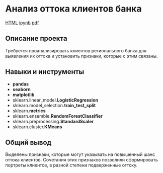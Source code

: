 # Анализ оттока клиентов банка

[HTML](https://github.com/artydyom/Partfolio/blob/main/Отток%20клиентов%20банка/Выпускной%20проект%20-%20Отток%20клиентов%20банка.html)     [ipynb](https://github.com/artydyom/Partfolio/blob/main/Отток%20клиентов%20банка/Выпускной%20проект%20-%20Отток%20клиентов%20банка.ipynb)     [pdf](https://github.com/artydyom/Partfolio/blob/main/Отток%20клиентов%20банка/Презентация%20Отток%20клиентов%20банка.pdf)


## Описание проекта

Требуется проанализировать клиентов регионального банка для выявления их оттока и установить признаки, которые с этим связаны.

## Навыки и инструменты

- **pandas**
- **seaborn**
- **matplotlib**
- sklearn.linear_model.**LogisticRegression**
- sklearn.model_selection.**train_test_split**
- sklearn.**metrics**
- sklearn.ensemble.**RendomForestClassifier**
- sklearn.preprocessing.**StandardScaler**
- sklearn.cluster.**KMeans**

## 

## Общий вывод

Выделены признаки, которые могут указывать на повышенный шанс оттока клиентов. Сочетания этих признаков позволили сформировать портреты клиентов, в разной степени подверженные оттоку.
